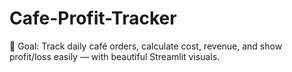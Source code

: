 # Cafe-Profit-Tracker
🎯 Goal: Track daily café orders, calculate cost, revenue, and show profit/loss easily — with beautiful Streamlit visuals.
